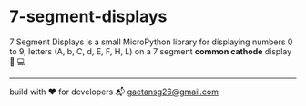 # 7-segment-displays
7 Segment Displays is a small MicroPython library for displaying numbers 0 to 9, letters (A, b, C, d, E, F, H, L) on a 7 segment **common cathode** display 🚀 💻  

<hr>

build with ❤️ for developers 
📬 gaetansg26@gmail.com

